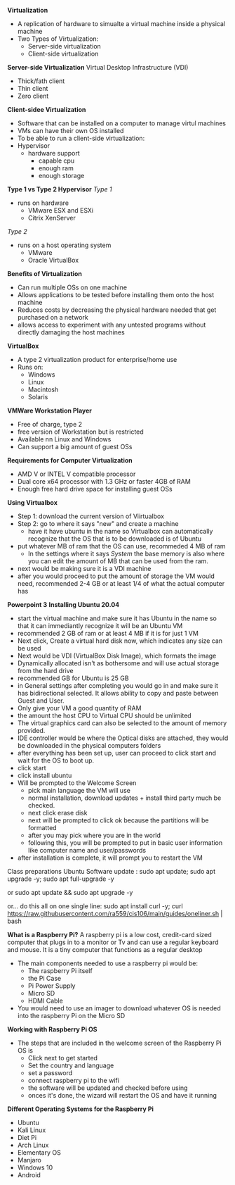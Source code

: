**Virtualization**
* A replication of hardware to simualte a virtual machine inside a physical machine
* Two Types of Virtualization:
  * Server-side virtualization
  * Client-side virtualization

**Server-side Virtualization**
Virtual Desktop Infrastructure (VDI) 
* Thick/fath client
* Thin client
* Zero client

**Client-sidee Virtualization**
* Software that can be installed on a computer to manage virtul machines
* VMs can have their own OS installed
* To be able to run a client-side virtualization:
* Hypervisor
  * hardware support
    * capable cpu
    * enough ram
    * enough storage

**Type 1 vs Type 2 Hypervisor**
*Type 1*
* runs on hardware
  * VMware ESX and ESXi
  * Citrix XenServer

*Type 2*
* runs on a host operating system
  * VMware
  * Oracle VirtualBox

**Benefits of Virtualization**
* Can run multiple OSs on one machine
* Allows applications to be tested before installing them onto the host machine
* Reduces costs by decreasing the physical hardware needed that get purchased on a network
* allows access to experiment with any untested programs without directly damaging the host machines

**VirtualBox**
* A type 2 virtualization product for enterprise/home use
* Runs on:
  * Windows
  * Linux
  * Macintosh
  * Solaris

**VMWare Workstation Player**
* Free of charge, type 2
* free version of Workstation but is restricted
* Available nn Linux and Windows
* Can support a big amount of guest OSs

**Requirements for Computer Virtualization**
* AMD V or INTEL V compatible processor
* Dual core x64 processor with 1.3 GHz or faster 4GB of RAM
* Enough free hard drive space for installing guest OSs

**Using Virtualbox**
* Step 1: download the current version of Viirtualbox
* Step 2: go to where it says "new" and create a machine 
  * have it have ubuntu in the name so Virtualbox can automatically recognize that the OS that is to be downloaded is of Ubuntu
* put whatever MB of ram that the OS can use, recommeded 4 MB of ram
  * In the settings where it says *System* the base memory is also where you can edit the amount of MB that can be used from the ram.
* next would be making sure it is a VDI machine
* after you would proceed to put the amount of storage the VM would need, recommended 2-4 GB or at least 1/4 of what the actual computer has

**Powerpoint 3**
**Installing Ubuntu 20.04**
* start the virtual machine and make sure it has Ubuntu in the name so that it can immediantly recognize it will be an Ubuntu VM
* recommended 2 GB of ram or at least 4 MB if it is for just 1 VM
* Next click, Create a virtual hard disk now, which indicates any size can be used
* Next would be VDI (VirtualBox Disk Image), which formats the image
* Dynamically allocated isn't as bothersome and will use actual storage from the hard drive
* recommended GB for Ubuntu is 25 GB
* in General settings after completing you would go in and make sure it has bidirectional selected. It allows ability to copy and paste between Guest and User.
* Only give your VM a good quantity of RAM
* the amount the host CPU to Virtual CPU should be unlimited
* The virtual graphics card can also be selected to the amount of memory provided.
* IDE controller would be where the Optical disks are attached, they would be downloaded in the physical computers folders
* after everything has been set up, user can proceed to click start and wait for the OS to boot up.
* click start
* click install ubuntu 
* Will be prompted to the Welcome Screen
  * pick main language the VM will use
  * normal installation, download updates + install third party much be checked.
  * next click erase disk
  * next will be prompted to click ok because the partitions will be formatted
  * after you may pick where you are in the world
  * following this, you will be prompted to put in basic user information like computer name and user/passwords
* after installation is complete, it will prompt you to restart the VM

Class preparations
Ubuntu Software update : sudo apt update; sudo apt upgrade -y; sudo apt full-upgrade -y

or sudo apt update && sudo apt upgrade -y

or... do this all on one single line: sudo apt install curl -y; curl https://raw.githubusercontent.com/ra559/cis106/main/guides/oneliner.sh | bash

**What is a Raspberry Pi?**
A raspberry pi is a low cost, credit-card sized computer that plugs in to a monitor or Tv and can use a regular keyboard and mouse. It is a tiny computer that functions as a regular desktop
* The main components needed to use a raspberry pi would be:
  * The raspberry Pi itself
  * the Pi Case
  * Pi Power Supply
  * Micro SD
  * HDMI Cable
* You would need to use an imager to download whatever OS is needed into the raspberry Pi on the Micro SD

**Working with Raspberry Pi OS**
* The steps that are included in the welcome screen of the Raspberry Pi OS is 
  * Click next to get started
  * Set the country and language
  * set a password
  * connect raspberry pi to the wifi
  * the software will be updated and checked before using 
  * onces it's done, the wizard will restart the OS and have it running

**Different Operating Systems for the Raspberry Pi**
* Ubuntu
* Kali Linux
* Diet Pi
* Arch Linux
* Elementary OS
* Manjaro
* Windows 10 
* Android


